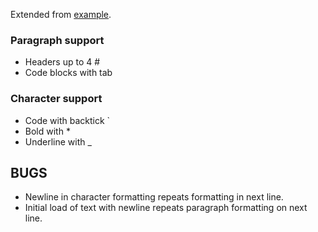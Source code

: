 Extended from [example](http://www.raywenderlich.com/50151/text-kit-tutorial).

### Paragraph support
* Headers up to 4 #
* Code blocks with tab

### Character support
* Code with backtick `
* Bold with *
* Underline with _

## BUGS
* Newline in character formatting repeats formatting in next line.
* Initial load of text with newline repeats paragraph formatting on next line.
